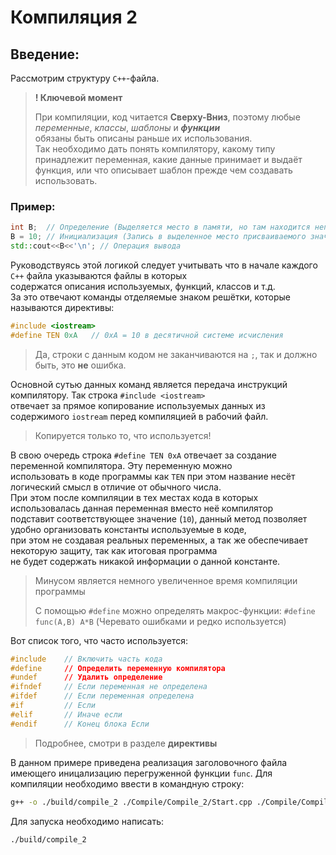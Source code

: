 # Компиляция 2
## Введение:
Рассмотрим структуру `С++`-файла.

> **! Ключевой момент**
>
> При компиляции, код читается **Сверху-Вниз**, поэтому любые *переменные*, *классы*, *шаблоны* и ***функции***  
> обязаны быть описаны раньше их использования.  
Так необходимо дать понять компилятору, какому типу принадлежит переменная, какие данные принимает и выдаёт   
функция, или что описывает шаблон прежде чем создавать использовать.

### Пример:
```C++
int B;  // Определение (Выделяется место в памяти, но там находится непонятно что)
B = 10; // Инициализация (Запись в выделенное место присваиваемого значения)
std::cout<<B<<'\n'; // Операция вывода
```
Руководствуясь этой логикой следует учитывать что в начале каждого `С++` файла указываются файлы в которых  
содержатся описания используемых, функций, классов и т.д.  
За это отвечают команды отделяемые знаком решётки, которые называются директивы:
```C++
#include <iostream>
#define TEN 0xA   // 0xA = 10 в десятичной системе исчисления
```
> Да, строки с данным кодом не заканчиваются на `;`, так и должно быть, это **не** ошибка.

Основной сутью данных команд является передача инструкций компилятору. Так строка `#include <iostream>`  
отвечает за прямое копирование используемых данных из содержимого `iostream` перед компиляцией в рабочий файл.
>Копируется только то, что используется!

В свою очередь строка `#define TEN 0xA` отвечает за создание переменной компилятора. Эту переменную можно   
использовать в коде программы как `TEN` при этом название несёт логический смысл в отличие от обычного числа.  
При этом после компиляции в тех местах кода в которых использовалась данная переменная вместо неё компилятор   
подставит соответствующее значение (`10`), данный метод позволяет удобно организовать константы используемые в коде,  
при этом не создавая реальных переменных, а так же обеспечивает некоторую защиту, так как итоговая программа   
не будет содержать никакой информации о данной константе.
> Минусом является немного увеличенное время компиляции программы
>
> С помощью `#define` можно определять макрос-функции: `#define func(A,B) A*B` (Черевато ошибками и редко используется)

Вот список того, что часто используется:
```C++
#include    // Включить часть кода
#define     // Определить переменную компилятора
#undef      // Удалить определение
#ifndef     // Если переменная не определена
#ifdef      // Если переменная определена
#if         // Если
#elif       // Иначе если
#endif      // Конец блока Если
```
>Подробнее, смотри в разделе **директивы**

В данном примере приведена реализация заголовочного файла имеющего иницализацию перегруженной функции `func`.
Для компиляции необходимо ввести в командную строку:
```bash
g++ -o ./build/compile_2 ./Compile/Compile_2/Start.cpp ./Compile/Compile_2/hello.hpp
```
Для запуска необходимо написать:
```bash
./build/compile_2
```

